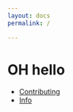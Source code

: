 ```yaml
---
layout: docs
permalink: /

---
```


# OH hello

- [Contributing]({{site.baseurl}}/contributing/)
- [Info]({{site.baseurl}}/info2/)
